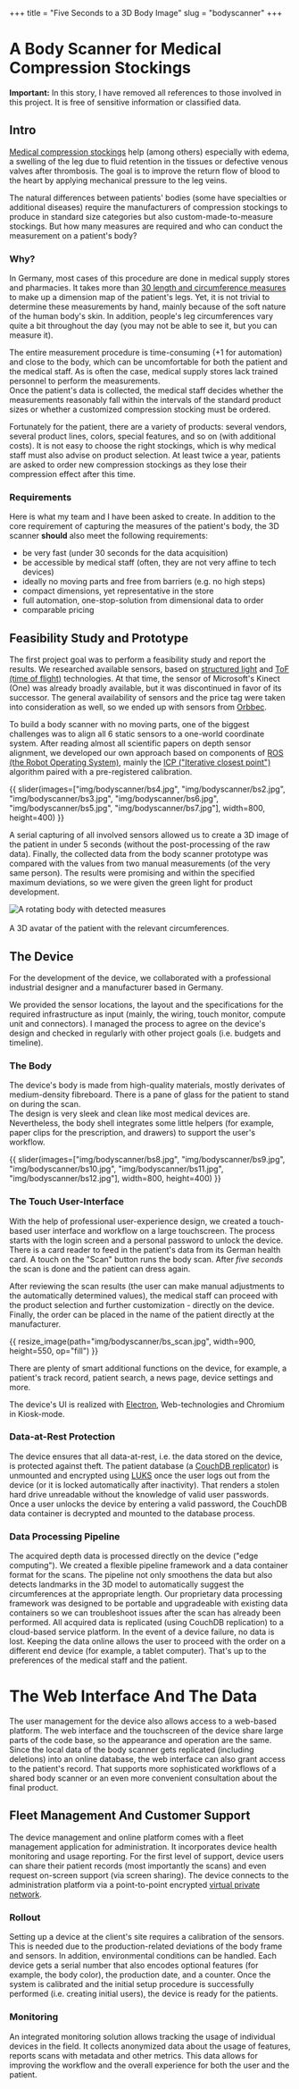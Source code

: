 +++
title = "Five Seconds to a 3D Body Image"
slug = "bodyscanner"
+++

# A Body Scanner for Medical Compression Stockings 

**Important:** In this story, I have removed all references to those involved in this project. 
It is free of sensitive information or classified data.

## Intro
[Medical compression stockings](https://en.wikipedia.org/wiki/Compression_stockings) help
(among others) especially with edema, a swelling of the leg due to fluid retention in the tissues
or defective venous valves after thrombosis. The goal is to improve the return flow of blood to 
the heart by applying mechanical pressure to the leg veins.  

The natural differences between patients' bodies (some have specialties or additional diseases) require 
the manufacturers of compression stockings to produce in standard size categories but also
custom-made-to-measure stockings. But how many measures are required and who can conduct 
the measurement on a patient's body?  

### Why?
In Germany, most cases of this procedure are done in medical supply stores and pharmacies. It takes 
more than [30 length and circumference measures](https://www.google.com/search?tbm=isch&q=ma%C3%9Fkarte+kompressionsstr%C3%BCmpfe) 
to make up a dimension map of the patient's legs. Yet, it is not trivial to 
determine these measurements by hand, mainly because of the soft nature of the human body's skin.
In addition, people's leg circumferences vary quite a bit throughout the day (you may not be able to see it, but you can measure it).

The entire measurement procedure is time-consuming (+1 for automation) and close to the
body, which can be uncomfortable for both the patient and the medical staff. As is often the case, 
medical supply stores lack trained personnel to perform the measurements.  
Once the patient's data is collected, the medical staff decides whether 
the measurements reasonably fall within the intervals of the standard product sizes or whether a
customized compression stocking must be ordered.  

Fortunately for the patient, there are a variety of products: several vendors, several product lines, 
colors, special features, and so on (with additional costs). It is not easy to choose the 
right stockings, which is why medical staff must also advise on product selection. 
At least twice a year, patients are asked to order new compression stockings as they lose their 
compression effect after this time.  

### Requirements
Here is what my team and I have been asked to create. In addition to the core requirement of capturing the measures of the patient's body, the 3D scanner **should** also meet the following requirements:
- be very fast (under 30 seconds for the data acquisition)
- be accessible by medical staff (often, they are not very affine to tech devices)
- ideally no moving parts and free from barriers (e.g. no high steps)
- compact dimensions, yet representative in the store
- full automation, one-stop-solution from dimensional data to order
- comparable pricing

## Feasibility Study and Prototype
The first project goal was to perform a feasibility study and report the results. We researched
available sensors, based on [structured light](https://en.wikipedia.org/wiki/Structured_light) and [ToF (time of flight)](https://en.wikipedia.org/wiki/Time_of_flight) technologies. At that time,
the sensor of Microsoft's Kinect (One) was already broadly available, but it was discontinued in favor of its successor. The general availability of sensors and the price tag were taken into consideration as well, so
we ended up with sensors from [Orbbec](https://www.orbbec.com/).

To build a body scanner with no moving parts, one of the biggest challenges was to align all 6 static sensors to a one-world coordinate system. After reading almost all scientific papers on depth sensor alignment, we developed our own approach based on components of 
[ROS (the Robot Operating System)](https://www.ros.org/), mainly the [ICP ("Iterative closest point")](https://de.wikipedia.org/wiki/Iterative_Closest_Point_Algorithm) algorithm paired with a pre-registered
calibration.

{{ slider(images=["img/bodyscanner/bs4.jpg", "img/bodyscanner/bs2.jpg", "img/bodyscanner/bs3.jpg", "img/bodyscanner/bs6.jpg", "img/bodyscanner/bs5.jpg", "img/bodyscanner/bs7.jpg"], width=800, height=400) }}

A serial capturing of all involved sensors allowed us to create a 3D image of the patient in under 5 seconds
(without the post-processing of the raw data). Finally, the collected data from the body scanner 
prototype was compared with the values from two manual measurements (of the very same person). The results
were promising and within the specified maximum deviations, so we were given the green light for product development.

<img src="/img/bodyscanner/rotating_body.gif" style="margin: auto; display: block;" alt="A rotating body with detected measures" >
<br/> A 3D avatar of the patient with the relevant circumferences.

## The Device
For the development of the device, we collaborated with a professional industrial designer and a manufacturer based in Germany.

We provided the sensor locations, the layout and the specifications for the required infrastructure as input (mainly, the wiring, touch monitor, compute unit and connectors). I managed the process to
agree on the device's design and checked in regularly with other project goals (i.e. budgets and timeline).

### The Body
The device's body is made from high-quality materials, mostly derivates of medium-density fibreboard. There is
a pane of glass for the patient to stand on during the scan.  
The design is very sleek and clean like most medical devices are. Nevertheless, the body shell integrates some little helpers (for example, paper clips for the prescription, and drawers) to support the user's workflow.

{{ slider(images=["img/bodyscanner/bs8.jpg", "img/bodyscanner/bs9.jpg", "img/bodyscanner/bs10.jpg", "img/bodyscanner/bs11.jpg", "img/bodyscanner/bs12.jpg"], width=800, height=400) }}

### The Touch User-Interface
With the help of professional user-experience design, we created a touch-based user interface and workflow 
on a large touchscreen. The process starts with the login screen and a personal password to 
unlock the device. 
There is a card reader to feed in the patient's data from its German health card. A touch on the "Scan" button
runs the body scan. After *five seconds* the scan is done and the patient can dress again.

After reviewing the scan results (the user can make manual adjustments to the automatically determined values), 
the medical staff can
proceed with the product selection and further customization - directly on the device. Finally, the order can be
placed in the name of the patient directly at the manufacturer.

{{ resize_image(path="img/bodyscanner/bs_scan.jpg", width=900, height=550, op="fill") }}

There are plenty of smart additional functions on the device, for example, a patient's track record, patient search, a news page, device settings and more.

The device's UI is realized with [Electron](https://www.electronjs.org/), Web-technologies and Chromium in Kiosk-mode.

### Data-at-Rest Protection
The device ensures that all data-at-rest, i.e. the data stored on the device, is protected against theft. 
The patient database (a [CouchDB replicator](https://couchdb.apache.org/)) is unmounted and encrypted using
[LUKS](https://en.wikipedia.org/wiki/Linux_Unified_Key_Setup) once the user logs out from the device 
(or it is locked automatically after inactivity). That renders a stolen hard drive unreadable 
without the knowledge of valid user passwords.  
Once a user unlocks the device by entering a valid password, the CouchDB data container is decrypted and mounted to 
the database process.

### Data Processing Pipeline
The acquired depth data is processed directly on the device ("edge computing"). We created a flexible pipeline
framework and a data container format for the scans. The pipeline not only smoothens the data but also detects
landmarks in the 3D model to automatically suggest the circumferences at the appropriate length. Our proprietary data processing framework was designed to be portable and upgradeable with existing data containers so we can troubleshoot issues after the scan has already been performed.
All acquired data is replicated (using CouchDB replication) to a cloud-based service platform. In the event of a device failure, no data is lost. Keeping the data online allows the user to proceed with the order on a different end device (for example, a tablet computer). That's up to the preferences of the medical staff and the
patient.

# The Web Interface And The Data
The user management for the device also allows access to a web-based platform. The web interface 
and the touchscreen of the device share large parts of the code base, so the appearance and operation are 
the same.  
Since the local data of the body scanner gets replicated (including deletions) into an online database, the web interface can also grant access to the patient's record. That supports more sophisticated workflows of a shared body scanner or an even more convenient consultation about the final product.

## Fleet Management And Customer Support
The device management and online platform comes with a fleet management application for administration. It
incorporates device health monitoring and usage reporting. For the first level of support, device users can share their patient records (most importantly the scans) and even request on-screen support (via screen sharing).
The device connects to the administration platform via a point-to-point encrypted 
[virtual private network](https://en.wikipedia.org/wiki/Virtual_private_network).

### Rollout
Setting up a device at the client's site requires a calibration of the sensors. This is needed due to the 
production-related deviations of the body frame and sensors. In addition, environmental conditions can be handled. 
Each device gets a serial number that also encodes optional features (for example, the body color), 
the production date, and a counter. Once the system is calibrated and the initial setup procedure is successfully
performed (i.e. creating initial users), the device is ready for the patients.

### Monitoring
An integrated monitoring solution allows tracking the usage of individual devices in the field. It collects anonymized data about the usage of features, reports scans with metadata and other metrics. This data allows for improving the workflow and the overall experience for both the user and the patient.
